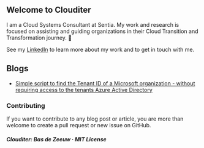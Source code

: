 ## Welcome to Clouditer

I am a Cloud Systems Consultant at Sentia. My work and research is focused on assisting and guiding organizations in their Cloud Transition and Transformation journey.
:rocket:

See my [LinkedIn](https://www.linkedin.com/in/basdezeeuw89/) to learn more about my work and to get in touch with me.

## Blogs
* [Simple script to find the Tenant ID of a Microsoft organization - without requiring access to the tenants Azure Active Directory](/articles/simple-tool-to-find-tenant-id/readme.md)

### Contributing
If you want to contribute to any blog post or article, you are more than welcome to create a pull request or new issue on GitHub.

##### Clouditer: Bas de Zeeuw · MIT License